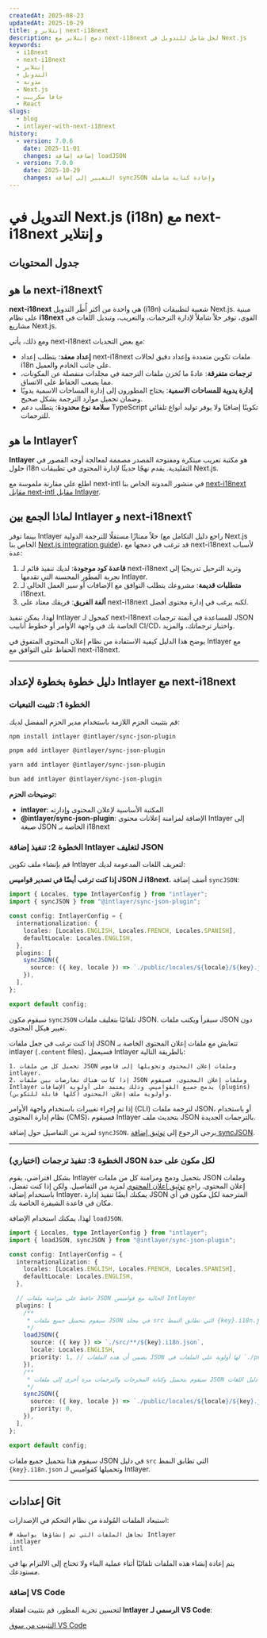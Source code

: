 ```yaml
---
createdAt: 2025-08-23
updatedAt: 2025-10-29
title: إنتلاير و next-i18next
description: دمج إنتلاير مع next-i18next لحل شامل للتدويل في Next.js
keywords:
  - i18next
  - next-i18next
  - إنتلاير
  - التدويل
  - مدونة
  - Next.js
  - جافا سكريبت
  - React
slugs:
  - blog
  - intlayer-with-next-i18next
history:
  - version: 7.0.6
    date: 2025-11-01
    changes: إضافة إضافة loadJSON
  - version: 7.0.0
    date: 2025-10-29
    changes: التغيير إلى إضافة syncJSON وإعادة كتابة شاملة
---
```


# التدويل في Next.js (i18n) مع next-i18next و إنتلاير

## جدول المحتويات

<TOC/>

## ما هو next-i18next؟

**next-i18next** هي واحدة من أكثر أُطُر التدويل (i18n) شعبية لتطبيقات Next.js. مبنية على نظام **i18next** القوي، توفر حلاً شاملاً لإدارة الترجمات، والتعريب، وتبديل اللغات في مشاريع Next.js.

ومع ذلك، يأتي next-i18next مع بعض التحديات:

- **إعداد معقد**: يتطلب إعداد next-i18next ملفات تكوين متعددة وإعداد دقيق لحالات i18n على جانب الخادم والعميل.
- **ترجمات متفرقة**: عادةً ما تُخزن ملفات الترجمة في مجلدات منفصلة عن المكونات، مما يصعب الحفاظ على الاتساق.
- **إدارة يدوية للمساحات الاسمية**: يحتاج المطورون إلى إدارة المساحات الاسمية يدويًا وضمان تحميل موارد الترجمة بشكل صحيح.
- **سلامة نوع محدودة**: يتطلب دعم TypeScript تكوينًا إضافيًا ولا يوفر توليد أنواع تلقائي للترجمات.

## ما هو Intlayer؟

**Intlayer** هو مكتبة تعريب مبتكرة ومفتوحة المصدر مصممة لمعالجة أوجه القصور في حلول i18n التقليدية. يقدم نهجًا حديثًا لإدارة المحتوى في تطبيقات Next.js.

اطلع على مقارنة ملموسة مع next-intl في منشور المدونة الخاص بنا [next-i18next مقابل next-intl مقابل Intlayer](https://github.com/aymericzip/intlayer/blob/main/docs/blog/ar/next-i18next_vs_next-intl_vs_intlayer.md).

## لماذا الجمع بين Intlayer و next-i18next؟

بينما توفر Intlayer حلاً ممتازًا مستقلًا للترجمة الدولية (راجع دليل التكامل مع Next.js الخاص بنا [Next.js integration guide](https://github.com/aymericzip/intlayer/blob/main/docs/docs/ar/intlayer_with_nextjs_16.md))، قد ترغب في دمجها مع next-i18next لأسباب عدة:

1. **قاعدة كود موجودة**: لديك تنفيذ قائم لـ next-i18next وتريد الترحيل تدريجيًا إلى تجربة المطور المحسنة التي تقدمها Intlayer.
2. **متطلبات قديمة**: مشروعك يتطلب التوافق مع الإضافات أو سير العمل الحالي لـ i18next.
3. **ألفة الفريق**: فريقك معتاد على next-i18next لكنه يرغب في إدارة محتوى أفضل.

لهذا، يمكن تنفيذ Intlayer كمحول لـ next-i18next للمساعدة في أتمتة ترجمات JSON الخاصة بك في واجهة الأوامر أو خطوط أنابيب CI/CD، واختبار ترجماتك، والمزيد.

يوضح هذا الدليل كيفية الاستفادة من نظام إعلان المحتوى المتفوق في Intlayer مع الحفاظ على التوافق مع next-i18next.

---

## دليل خطوة بخطوة لإعداد Intlayer مع next-i18next

### الخطوة 1: تثبيت التبعيات

قم بتثبيت الحزم اللازمة باستخدام مدير الحزم المفضل لديك:

```bash packageManager="npm"
npm install intlayer @intlayer/sync-json-plugin
```

```bash packageManager="pnpm"
pnpm add intlayer @intlayer/sync-json-plugin
```

```bash packageManager="yarn"
yarn add intlayer @intlayer/sync-json-plugin
```

```bash packageManager="bun"
bun add intlayer @intlayer/sync-json-plugin
```

**توضيحات الحزم:**

- **intlayer**: المكتبة الأساسية لإعلان المحتوى وإدارته
- **@intlayer/sync-json-plugin**: الإضافة لمزامنة إعلانات محتوى Intlayer إلى صيغة JSON الخاصة بـ i18next

### الخطوة 2: تنفيذ إضافة Intlayer لتغليف JSON

قم بإنشاء ملف تكوين Intlayer لتعريف اللغات المدعومة لديك:

**إذا كنت ترغب أيضًا في تصدير قواميس JSON لـ i18next**، أضف إضافة `syncJSON`:

```typescript fileName="intlayer.config.ts"
import { Locales, type IntlayerConfig } from "intlayer";
import { syncJSON } from "@intlayer/sync-json-plugin";

const config: IntlayerConfig = {
  internationalization: {
    locales: [Locales.ENGLISH, Locales.FRENCH, Locales.SPANISH],
    defaultLocale: Locales.ENGLISH,
  },
  plugins: [
    syncJSON({
      source: ({ key, locale }) => `./public/locales/${locale}/${key}.json`,
    }),
  ],
};

export default config;
```

سيقوم مكون `syncJSON` تلقائيًا بتغليف ملفات JSON. سيقرأ ويكتب ملفات JSON دون تغيير هيكل المحتوى.

إذا كنت ترغب في جعل ملفات JSON تتعايش مع ملفات إعلان المحتوى الخاصة بـ intlayer (`.content` files)، فسيعمل Intlayer بالطريقة التالية:

    1. تحميل كل من ملفات JSON وملفات إعلان المحتوى وتحويلها إلى قاموس intlayer.
    2. إذا كانت هناك تعارضات بين ملفات JSON وملفات إعلان المحتوى، فسيقوم Intlayer بدمج جميع القواميس. وذلك يعتمد على أولوية الإضافات (plugins) وأولوية ملف إعلان المحتوى (كلها قابلة للتكوين).

إذا تم إجراء تغييرات باستخدام واجهة الأوامر (CLI) لترجمة ملفات JSON، أو باستخدام نظام إدارة المحتوى (CMS)، فسيقوم Intlayer بتحديث ملف JSON بالترجمات الجديدة.

لمزيد من التفاصيل حول إضافة `syncJSON`، يرجى الرجوع إلى [توثيق إضافة syncJSON](https://github.com/aymericzip/intlayer/blob/main/docs/docs/ar/plugins/sync-json.md).

---

### (اختياري) الخطوة 3: تنفيذ ترجمات JSON لكل مكون على حدة

بشكل افتراضي، يقوم Intlayer بتحميل ودمج ومزامنة كل من ملفات JSON وملفات إعلان المحتوى. راجع [توثيق إعلان المحتوى](https://github.com/aymericzip/intlayer/blob/main/docs/docs/ar/dictionary/content_file.md) لمزيد من التفاصيل. ولكن إذا كنت تفضل، باستخدام إضافة Intlayer، يمكنك أيضًا تنفيذ إدارة JSON المترجمة لكل مكون في أي مكان في قاعدة الشيفرة الخاصة بك.

لهذا، يمكنك استخدام الإضافة `loadJSON`.

```ts fileName="intlayer.config.ts"
import { Locales, type IntlayerConfig } from "intlayer";
import { loadJSON, syncJSON } from "@intlayer/sync-json-plugin";

const config: IntlayerConfig = {
  internationalization: {
    locales: [Locales.ENGLISH, Locales.FRENCH, Locales.SPANISH],
    defaultLocale: Locales.ENGLISH,
  },

  // حافظ على مزامنة ملفات JSON الحالية مع قواميس Intlayer
  plugins: [
    /**
     * سيقوم بتحميل جميع ملفات JSON في مجلد src التي تطابق النمط {key}.i18n.json
     */
    loadJSON({
      source: ({ key }) => `./src/**/${key}.i18n.json`,
      locale: Locales.ENGLISH,
      priority: 1, // يضمن أن هذه الملفات JSON لها أولوية على الملفات في `./public/locales/en/${key}.json`
    }),
    /**
     * سيقوم بتحميل وكتابة المخرجات والترجمات مرة أخرى إلى ملفات JSON في دليل اللغات
     */
    syncJSON({
      source: ({ key, locale }) => `./public/locales/${locale}/${key}.json`,
      priority: 0,
    }),
  ],
};

export default config;
```

سيقوم هذا بتحميل جميع ملفات JSON في دليل `src` التي تطابق النمط `{key}.i18n.json` وتحميلها كقواميس لـ Intlayer.

---

## إعدادات Git

استبعاد الملفات المُولدة من نظام التحكم في الإصدارات:

```plaintext fileName=".gitignore"
# تجاهل الملفات التي تم إنشاؤها بواسطة Intlayer
.intlayer
intl
```

يتم إعادة إنشاء هذه الملفات تلقائيًا أثناء عملية البناء ولا تحتاج إلى الالتزام بها في مستودعك.

### إضافة VS Code

لتحسين تجربة المطور، قم بتثبيت **امتداد Intlayer الرسمي لـ VS Code**:

[التثبيت من سوق VS Code](https://marketplace.visualstudio.com/items?itemName=intlayer.intlayer-vs-code-extension)
